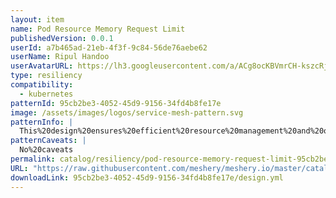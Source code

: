 ```yaml
---
layout: item
name: Pod Resource Memory Request Limit
publishedVersion: 0.0.1
userId: a7b465ad-21eb-4f3f-9c84-56de76aebe62
userName: Ripul Handoo
userAvatarURL: https://lh3.googleusercontent.com/a/ACg8ocKBVmrCH-kszcRj5jpdBR53K1-E7YPUd3-kFmRFGGRN=s96-c
type: resiliency
compatibility:
  - kubernetes
patternId: 95cb2be3-4052-45d9-9156-34fd4b8fe17e
image: /assets/images/logos/service-mesh-pattern.svg
patternInfo: |
  This%20design%20ensures%20efficient%20resource%20management%20and%20optimization%20in%20Kubernetes%20clusters%20by%20defining%20how%20much%20memory%20each%20pod%20requests%20and%20the%20maximum%20it%20can%20consume.%0A%0AMemory%20requests%20define%20the%20amount%20of%20memory%20Kubernetes%20guarantees%20to%20allocate%20to%20a%20pod%20when%20scheduling%20it%20onto%20a%20node%2C%20ensuring%20that%20sufficient%20resources%20are%20available%20for%20the%20pod%20to%20operate%20without%20contention.
patternCaveats: |
  No%20caveats
permalink: catalog/resiliency/pod-resource-memory-request-limit-95cb2be3-4052-45d9-9156-34fd4b8fe17e.html
URL: "https://raw.githubusercontent.com/meshery/meshery.io/master/catalog/95cb2be3-4052-45d9-9156-34fd4b8fe17e/0.0.1/design.yml"
downloadLink: 95cb2be3-4052-45d9-9156-34fd4b8fe17e/design.yml
---
```

